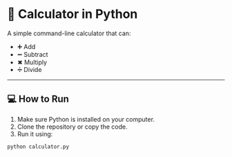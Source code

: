 # 🧮 Calculator in Python

A simple command-line calculator that can:

- ➕ Add
- ➖ Subtract
- ✖ Multiply
- ➗ Divide

---

## 💻 How to Run

1. Make sure Python is installed on your computer.
2. Clone the repository or copy the code.
3. Run it using:

```bash
python calculator.py 

